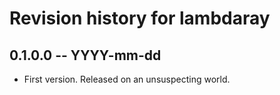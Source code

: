 # Revision history for lambdaray

## 0.1.0.0 -- YYYY-mm-dd

* First version. Released on an unsuspecting world.
